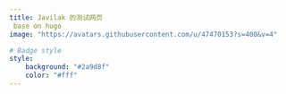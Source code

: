 ```yaml
---
title: Javilak 的测试网页
 base on hugo 
image: "https://avatars.githubusercontent.com/u/47470153?s=400&v=4"

# Badge style
style:
    background: "#2a9d8f"
    color: "#fff"
---
```


